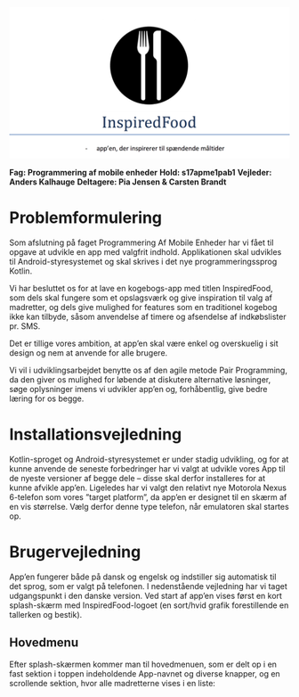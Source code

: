 ![Logo](Images/Logo.png)

**Fag:	Programmering af mobile enheder**
**Hold:	s17apme1pab1**
**Vejleder:	Anders Kalhauge**
**Deltagere:	Pia Jensen & Carsten Brandt**


# Problemformulering
Som afslutning på faget Programmering Af Mobile Enheder har vi fået til opgave at udvikle en app med valgfrit indhold. Applikationen skal udvikles til Android-styresystemet og skal skrives i det nye programmeringssprog Kotlin.

Vi har besluttet os for at lave en kogebogs-app med titlen InspiredFood, som dels skal fungere som et opslagsværk og give inspiration til valg af madretter, og dels give mulighed for features som en traditionel kogebog ikke kan tilbyde, såsom anvendelse af timere og afsendelse af indkøbslister pr. SMS.

Det er tillige vores ambition, at app’en skal være enkel og overskuelig i sit design og nem at anvende for alle brugere.

Vi vil i udviklingsarbejdet benytte os af den agile metode Pair Programming, da den giver os mulighed for løbende at diskutere alternative løsninger, søge oplysninger imens vi udvikler app’en og, forhåbentlig, give bedre læring for os begge.


# Installationsvejledning
Kotlin-sproget og Android-styresystemet er under stadig udvikling, og for at kunne anvende de seneste forbedringer har vi valgt at udvikle vores App til de nyeste versioner af begge dele – disse skal derfor installeres for at kunne afvikle app’en.
Ligeledes har vi valgt den relativt nye Motorola Nexus 6-telefon som vores ”target platform”, da app’en er designet til en skærm af en vis størrelse. Vælg derfor denne type telefon, når emulatoren skal startes op.


# Brugervejledning
App’en fungerer både på dansk og engelsk og indstiller sig automatisk til det sprog, som er valgt på telefonen. I nedenstående vejledning har vi taget udgangspunkt i den danske version.
Ved start af app’en vises først en kort splash-skærm med InspiredFood-logoet (en sort/hvid grafik forestillende en tallerken og bestik).


## Hovedmenu
Efter splash-skærmen kommer man til hovedmenuen, som er delt op i en fast sektion i toppen indeholdende App-navnet og diverse knapper, og en scrollende sektion, hvor alle madretterne vises i en liste:

